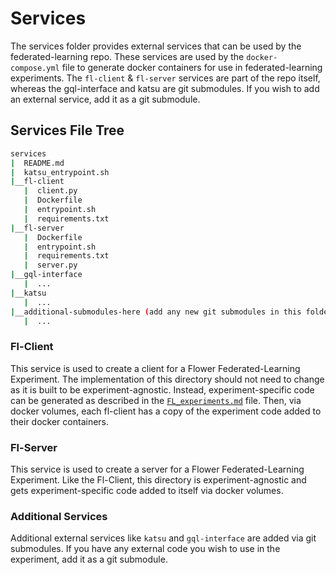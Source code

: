 # Services
The services folder provides external services that can be used by the federated-learning repo. These services are used by the `docker-compose.yml` file to generate docker containers for use in federated-learning experiments. The `fl-client` & `fl-server` services are part of the repo itself, whereas the gql-interface and katsu are git submodules. If you wish to add an external service, add it as a git submodule.

## Services File Tree
```bash
services
|  README.md
|  katsu_entrypoint.sh
|__fl-client
   |  client.py
   |  Dockerfile
   |  entrypoint.sh
   |  requirements.txt
|__fl-server
   |  Dockerfile
   |  entrypoint.sh
   |  requirements.txt
   |  server.py
|__gql-interface
   |  ...
|__katsu
   |  ...
|__additional-submodules-here (add any new git submodules in this folder)
   |  ...
```

### Fl-Client
This service is used to create a client for a Flower Federated-Learning Experiment. The implementation of this directory should not need to change as it is built to be experiment-agnostic. Instead, experiment-specific code can be generated as described in the [`FL_experiments.md`](FL_experiments.md) file. Then, via docker volumes, each fl-client has a copy of the experiment code added to their docker containers.

### Fl-Server
This service is used to create a server for a Flower Federated-Learning Experiment. Like the Fl-Client, this directory is experiment-agnostic and gets experiment-specific code added to itself via docker volumes.

### Additional Services
Additional external services like `katsu` and `gql-interface` are added via git submodules. If you have any external code you wish to use in the experiment, add it as a git submodule.